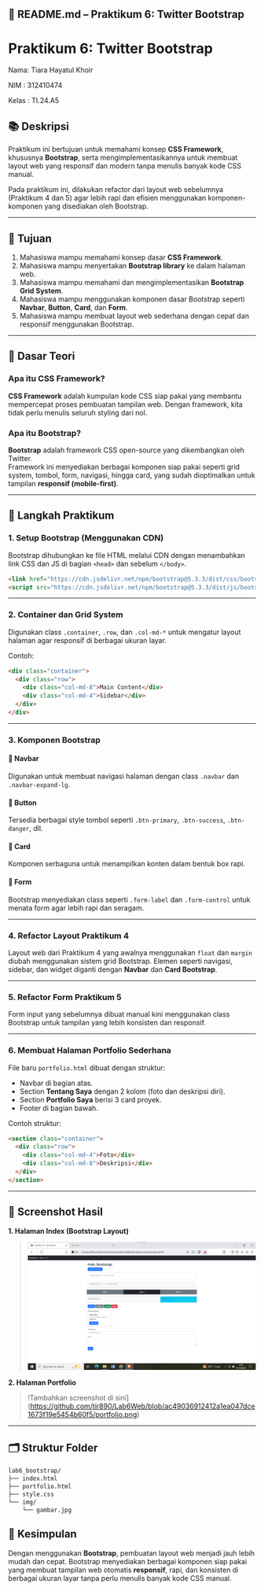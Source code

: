 ## 🧾 **README.md – Praktikum 6: Twitter Bootstrap**

# Praktikum 6: Twitter Bootstrap

Nama: Tiara Hayatul Khoir

NIM : 312410474

Kelas : TI.24.A5

## 📚 Deskripsi
Praktikum ini bertujuan untuk memahami konsep **CSS Framework**, khususnya **Bootstrap**, serta mengimplementasikannya untuk membuat layout web yang responsif dan modern tanpa menulis banyak kode CSS manual.

Pada praktikum ini, dilakukan refactor dari layout web sebelumnya (Praktikum 4 dan 5) agar lebih rapi dan efisien menggunakan komponen-komponen yang disediakan oleh Bootstrap.

---

## 🎯 Tujuan
1. Mahasiswa mampu memahami konsep dasar **CSS Framework**.
2. Mahasiswa mampu menyertakan **Bootstrap library** ke dalam halaman web.
3. Mahasiswa mampu memahami dan mengimplementasikan **Bootstrap Grid System**.
4. Mahasiswa mampu menggunakan komponen dasar Bootstrap seperti **Navbar**, **Button**, **Card**, dan **Form**.
5. Mahasiswa mampu membuat layout web sederhana dengan cepat dan responsif menggunakan Bootstrap.

---

## 🧠 Dasar Teori

### Apa itu CSS Framework?
**CSS Framework** adalah kumpulan kode CSS siap pakai yang membantu mempercepat proses pembuatan tampilan web. Dengan framework, kita tidak perlu menulis seluruh styling dari nol.

### Apa itu Bootstrap?
**Bootstrap** adalah framework CSS open-source yang dikembangkan oleh Twitter.  
Framework ini menyediakan berbagai komponen siap pakai seperti grid system, tombol, form, navigasi, hingga card, yang sudah dioptimalkan untuk tampilan **responsif (mobile-first)**.

---

## 🧩 Langkah Praktikum

### 1. Setup Bootstrap (Menggunakan CDN)
Bootstrap dihubungkan ke file HTML melalui CDN dengan menambahkan link CSS dan JS di bagian `<head>` dan sebelum `</body>`.

```html
<link href="https://cdn.jsdelivr.net/npm/bootstrap@5.3.3/dist/css/bootstrap.min.css" rel="stylesheet">
<script src="https://cdn.jsdelivr.net/npm/bootstrap@5.3.3/dist/js/bootstrap.bundle.min.js"></script>
````

---

### 2. Container dan Grid System

Digunakan class `.container`, `.row`, dan `.col-md-*` untuk mengatur layout halaman agar responsif di berbagai ukuran layar.

Contoh:

```html
<div class="container">
  <div class="row">
    <div class="col-md-8">Main Content</div>
    <div class="col-md-4">Sidebar</div>
  </div>
</div>
```

---

### 3. Komponen Bootstrap

#### 🔹 Navbar

Digunakan untuk membuat navigasi halaman dengan class `.navbar` dan `.navbar-expand-lg`.

#### 🔹 Button

Tersedia berbagai style tombol seperti `.btn-primary`, `.btn-success`, `.btn-danger`, dll.

#### 🔹 Card

Komponen serbaguna untuk menampilkan konten dalam bentuk box rapi.

#### 🔹 Form

Bootstrap menyediakan class seperti `.form-label` dan `.form-control` untuk menata form agar lebih rapi dan seragam.

---

### 4. Refactor Layout Praktikum 4

Layout web dari Praktikum 4 yang awalnya menggunakan `float` dan `margin` diubah menggunakan sistem grid Bootstrap.
Elemen seperti navigasi, sidebar, dan widget diganti dengan **Navbar** dan **Card Bootstrap**.

---

### 5. Refactor Form Praktikum 5

Form input yang sebelumnya dibuat manual kini menggunakan class Bootstrap untuk tampilan yang lebih konsisten dan responsif.

---

### 6. Membuat Halaman Portfolio Sederhana

File baru `portfolio.html` dibuat dengan struktur:

* Navbar di bagian atas.
* Section **Tentang Saya** dengan 2 kolom (foto dan deskripsi diri).
* Section **Portfolio Saya** berisi 3 card proyek.
* Footer di bagian bawah.

Contoh struktur:

```html
<section class="container">
  <div class="row">
    <div class="col-md-4">Foto</div>
    <div class="col-md-8">Deskripsi</div>
  </div>
</section>
```

---

## 📸 Screenshot Hasil

**1. Halaman Index (Bootstrap Layout)**

> ![Tambahkan screenshot di sini](https://github.com/tir890/Lab6Web/blob/b50c0c4c3d81737dba4e82f7eb2780bf4f32e5f9/bootstrap.png)

**2. Halaman Portfolio**

> !Tambahkan screenshot di sini](https://github.com/tir890/Lab6Web/blob/ac49036912412a1ea047dce1673f19e5454b60f5/portfolio.png)

---

## 🗂️ Struktur Folder

```
lab6_bootstrap/
├── index.html
├── portfolio.html
├── style.css
└── img/
    └── gambar.jpg
```

## 🧾 Kesimpulan

Dengan menggunakan **Bootstrap**, pembuatan layout web menjadi jauh lebih mudah dan cepat.
Bootstrap menyediakan berbagai komponen siap pakai yang membuat tampilan web otomatis **responsif**, rapi, dan konsisten di berbagai ukuran layar tanpa perlu menulis banyak kode CSS manual.
